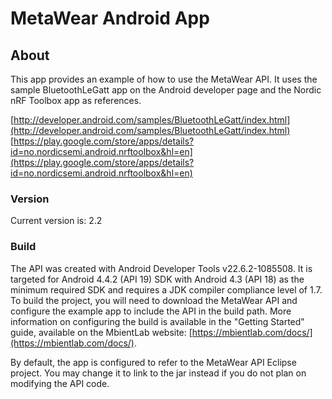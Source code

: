 # MetaWear Android App #

## About ##
This app provides an example of how to use the MetaWear API.  It uses the sample BluetoothLeGatt app on the Android developer page and the Nordic nRF Toolbox app as references.

[http://developer.android.com/samples/BluetoothLeGatt/index.html](http://developer.android.com/samples/BluetoothLeGatt/index.html)  
[https://play.google.com/store/apps/details?id=no.nordicsemi.android.nrftoolbox&hl=en](https://play.google.com/store/apps/details?id=no.nordicsemi.android.nrftoolbox&hl=en)

### Version ###
Current version is: 2.2

### Build ###
The API was created with Android Developer Tools v22.6.2-1085508. It is targeted for Android 4.4.2 (API 19) SDK with Android 4.3 (API 18) as the minimum required SDK and requires a JDK compiler compliance level of 1.7.  To build the project, you will need to download the MetaWear API and configure the example app to include the API in the build path.  More information on configuring the build is available in the "Getting Started" guide, available on the MbientLab website: [https://mbientlab.com/docs/](https://mbientlab.com/docs/).

By default, the app is configured to refer to the MetaWear API Eclipse project.  You may change it to link to the jar instead if you do not plan on modifying the API code.